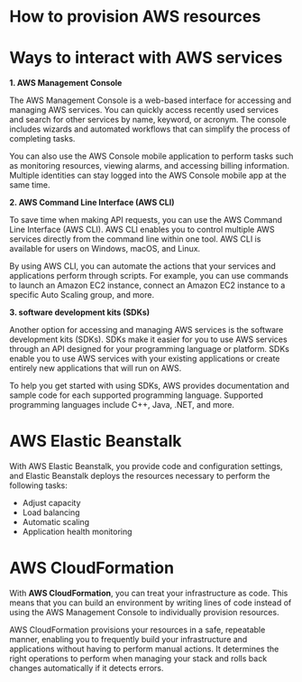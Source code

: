 # How to provision AWS resources

# Ways to interact with AWS services

**1. AWS Management Console**

The AWS Management Console is a web-based interface for accessing and managing AWS services. You can quickly access recently used services and search for other services by name, keyword, or acronym. The console includes wizards and automated workflows that can simplify the process of completing tasks.

You can also use the AWS Console mobile application to perform tasks such as monitoring resources, viewing alarms, and accessing billing information. Multiple identities can stay logged into the AWS Console mobile app at the same time.

**2. AWS Command Line Interface (AWS CLI)**

To save time when making API requests, you can use the AWS Command Line Interface (AWS CLI). AWS CLI enables you to control multiple AWS services directly from the command line within one tool. AWS CLI is available for users on Windows, macOS, and Linux. 



By using AWS CLI, you can automate the actions that your services and applications perform through scripts. For example, you can use commands to launch an Amazon EC2 instance, connect an Amazon EC2 instance to a specific Auto Scaling group, and more.

**3. software development kits (SDKs)**

Another option for accessing and managing AWS services is the software development kits (SDKs). SDKs make it easier for you to use AWS services through an API designed for your programming language or platform. SDKs enable you to use AWS services with your existing applications or create entirely new applications that will run on AWS.



To help you get started with using SDKs, AWS provides documentation and sample code for each supported programming language. Supported programming languages include C++, Java, .NET, and more.

# AWS Elastic Beanstalk

With AWS Elastic Beanstalk, you provide code and configuration settings, and Elastic Beanstalk deploys the resources necessary to perform the following tasks:

* Adjust capacity
* Load balancing
* Automatic scaling
* Application health monitoring

# AWS CloudFormation

With **AWS CloudFormation**, you can treat your infrastructure as code. This means that you can build an environment by writing lines of code instead of using the AWS Management Console to individually provision resources.

AWS CloudFormation provisions your resources in a safe, repeatable manner, enabling you to frequently build your infrastructure and applications without having to perform manual actions. It determines the right operations to perform when managing your stack and rolls back changes automatically if it detects errors.
